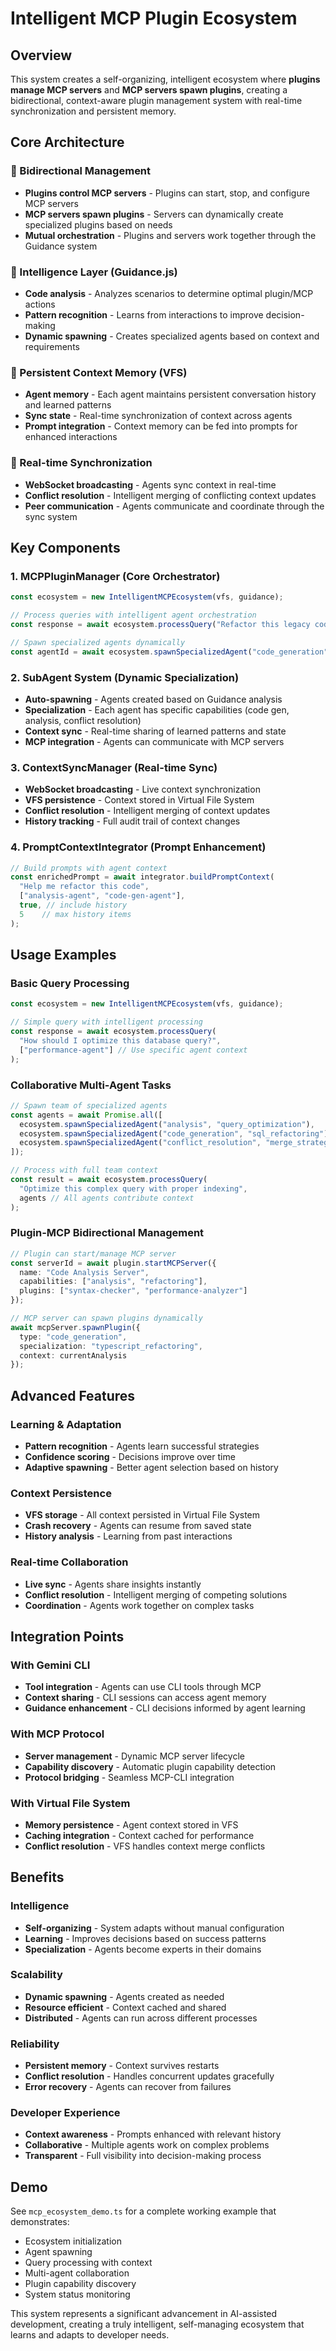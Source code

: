 # Intelligent MCP Plugin Ecosystem

## Overview

This system creates a self-organizing, intelligent ecosystem where **plugins manage MCP servers** and **MCP servers spawn plugins**, creating a bidirectional, context-aware plugin management system with real-time synchronization and persistent memory.

## Core Architecture

### 🔄 Bidirectional Management
- **Plugins control MCP servers** - Plugins can start, stop, and configure MCP servers
- **MCP servers spawn plugins** - Servers can dynamically create specialized plugins based on needs
- **Mutual orchestration** - Plugins and servers work together through the Guidance system

### 🧠 Intelligence Layer (Guidance.js)
- **Code analysis** - Analyzes scenarios to determine optimal plugin/MCP actions
- **Pattern recognition** - Learns from interactions to improve decision-making
- **Dynamic spawning** - Creates specialized agents based on context and requirements

### 💾 Persistent Context Memory (VFS)
- **Agent memory** - Each agent maintains persistent conversation history and learned patterns
- **Sync state** - Real-time synchronization of context across agents
- **Prompt integration** - Context memory can be fed into prompts for enhanced interactions

### 📡 Real-time Synchronization
- **WebSocket broadcasting** - Agents sync context in real-time
- **Conflict resolution** - Intelligent merging of conflicting context updates
- **Peer communication** - Agents communicate and coordinate through the sync system

## Key Components

### 1. MCPPluginManager (Core Orchestrator)
```typescript
const ecosystem = new IntelligentMCPEcosystem(vfs, guidance);

// Process queries with intelligent agent orchestration
const response = await ecosystem.processQuery("Refactor this legacy code", ["agent1", "agent2"]);

// Spawn specialized agents dynamically
const agentId = await ecosystem.spawnSpecializedAgent("code_generation", "refactoring");
```

### 2. SubAgent System (Dynamic Specialization)
- **Auto-spawning** - Agents created based on Guidance analysis
- **Specialization** - Each agent has specific capabilities (code gen, analysis, conflict resolution)
- **Context sync** - Real-time sharing of learned patterns and state
- **MCP integration** - Agents can communicate with MCP servers

### 3. ContextSyncManager (Real-time Sync)
- **WebSocket broadcasting** - Live context synchronization
- **VFS persistence** - Context stored in Virtual File System
- **Conflict resolution** - Intelligent merging of context updates
- **History tracking** - Full audit trail of context changes

### 4. PromptContextIntegrator (Prompt Enhancement)
```typescript
// Build prompts with agent context
const enrichedPrompt = await integrator.buildPromptContext(
  "Help me refactor this code",
  ["analysis-agent", "code-gen-agent"],
  true, // include history
  5    // max history items
);
```

## Usage Examples

### Basic Query Processing
```typescript
const ecosystem = new IntelligentMCPEcosystem(vfs, guidance);

// Simple query with intelligent processing
const response = await ecosystem.processQuery(
  "How should I optimize this database query?",
  ["performance-agent"] // Use specific agent context
);
```

### Collaborative Multi-Agent Tasks
```typescript
// Spawn team of specialized agents
const agents = await Promise.all([
  ecosystem.spawnSpecializedAgent("analysis", "query_optimization"),
  ecosystem.spawnSpecializedAgent("code_generation", "sql_refactoring"),
  ecosystem.spawnSpecializedAgent("conflict_resolution", "merge_strategies")
]);

// Process with full team context
const result = await ecosystem.processQuery(
  "Optimize this complex query with proper indexing",
  agents // All agents contribute context
);
```

### Plugin-MCP Bidirectional Management
```typescript
// Plugin can start/manage MCP server
const serverId = await plugin.startMCPServer({
  name: "Code Analysis Server",
  capabilities: ["analysis", "refactoring"],
  plugins: ["syntax-checker", "performance-analyzer"]
});

// MCP server can spawn plugins dynamically
await mcpServer.spawnPlugin({
  type: "code_generation",
  specialization: "typescript_refactoring",
  context: currentAnalysis
});
```

## Advanced Features

### Learning & Adaptation
- **Pattern recognition** - Agents learn successful strategies
- **Confidence scoring** - Decisions improve over time
- **Adaptive spawning** - Better agent selection based on history

### Context Persistence
- **VFS storage** - All context persisted in Virtual File System
- **Crash recovery** - Agents can resume from saved state
- **History analysis** - Learning from past interactions

### Real-time Collaboration
- **Live sync** - Agents share insights instantly
- **Conflict resolution** - Intelligent merging of competing solutions
- **Coordination** - Agents work together on complex tasks

## Integration Points

### With Gemini CLI
- **Tool integration** - Agents can use CLI tools through MCP
- **Context sharing** - CLI sessions can access agent memory
- **Guidance enhancement** - CLI decisions informed by agent learning

### With MCP Protocol
- **Server management** - Dynamic MCP server lifecycle
- **Capability discovery** - Automatic plugin capability detection
- **Protocol bridging** - Seamless MCP-CLI integration

### With Virtual File System
- **Memory persistence** - Agent context stored in VFS
- **Caching integration** - Context cached for performance
- **Conflict resolution** - VFS handles context merge conflicts

## Benefits

### Intelligence
- **Self-organizing** - System adapts without manual configuration
- **Learning** - Improves decisions based on success patterns
- **Specialization** - Agents become experts in their domains

### Scalability
- **Dynamic spawning** - Agents created as needed
- **Resource efficient** - Context cached and shared
- **Distributed** - Agents can run across different processes

### Reliability
- **Persistent memory** - Context survives restarts
- **Conflict resolution** - Handles concurrent updates gracefully
- **Error recovery** - Agents can recover from failures

### Developer Experience
- **Context awareness** - Prompts enhanced with relevant history
- **Collaborative** - Multiple agents work on complex problems
- **Transparent** - Full visibility into decision-making process

## Demo

See `mcp_ecosystem_demo.ts` for a complete working example that demonstrates:
- Ecosystem initialization
- Agent spawning
- Query processing with context
- Multi-agent collaboration
- Plugin capability discovery
- System status monitoring

This system represents a significant advancement in AI-assisted development, creating a truly intelligent, self-managing ecosystem that learns and adapts to developer needs.

